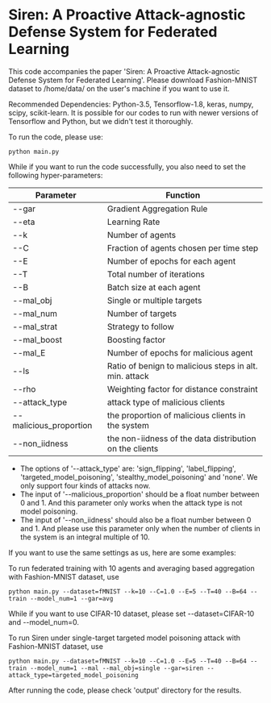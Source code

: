 # Siren: A Proactive Attack-agnostic Defense System for Federated Learning

This code accompanies the paper 'Siren: A Proactive Attack-agnostic Defense System for Federated Learning'. Please download Fashion-MNIST dataset to /home/data/ on the user's machine if you want to use it.

Recommended Dependencies: Python-3.5, Tensorflow-1.8, keras, numpy, scipy, scikit-learn. It is possible for our codes to run with newer versions of Tensorflow and Python, but we didn't test it thoroughly.

To run the code, please use:

```english
python main.py
```

While if you want to run the code successfully, you also need to set the following hyper-parameters:

| Parameter   | Function                                               |
| ----------- | ------------------------------------------------------ |
| --gar       | Gradient Aggregation Rule                              |
| --eta       | Learning Rate                                          |
| --k         | Number of agents                                       |
| --C         | Fraction of agents chosen per time step                |
| --E         | Number of epochs for each agent                        |
| --T         | Total number of iterations                             |
| --B         | Batch size at each agent                               |
| --mal_obj   | Single or multiple targets                             |
| --mal_num   | Number of targets                                      |
| --mal_strat | Strategy to follow                                     |
| --mal_boost | Boosting factor                                        |
| --mal_E     | Number of epochs for malicious agent                   |
| --ls        | Ratio of benign to malicious steps in alt. min. attack |
| --rho       | Weighting factor for distance constraint               |
| --attack_type| attack type of malicious clients                      |
| --malicious_proportion| the proportion of malicious clients in the system|
| --non_iidness| the non-iidness of the data distribution on the clients |

* The options of '--attack_type' are: 'sign_flipping', 'label_flipping', 'targeted_model_poisoning', 'stealthy_model_poisoning' and 'none'. We only support four kinds of attacks now.
* The input of '--malicious_proportion' should be a float number between 0 and 1. And this parameter only works when the attack type is not model poisoning.
* The input of '--non_iidness' should also be a float number between 0 and 1. And please use this parameter only when the number of clients in the system is an integral multiple of 10.

If you want to use the same settings as us, here are some examples:

To run federated training with 10 agents and averaging based aggregation with Fashion-MNIST dataset, use

```english
python main.py --dataset=fMNIST --k=10 --C=1.0 --E=5 --T=40 --B=64 --train --model_num=1 --gar=avg
```
While if you want to use CIFAR-10 dataset, please set --dataset=CIFAR-10 and --model_num=0.

To run Siren under single-target targeted model poisoning attack with Fashion-MNIST dataset, use

```
python main.py --dataset=fMNIST --k=10 --C=1.0 --E=5 --T=40 --B=64 --train --model_num=1 --mal --mal_obj=single --gar=siren --attack_type=targeted_model_poisoning
```

After running the code, please check 'output' directory for the results.